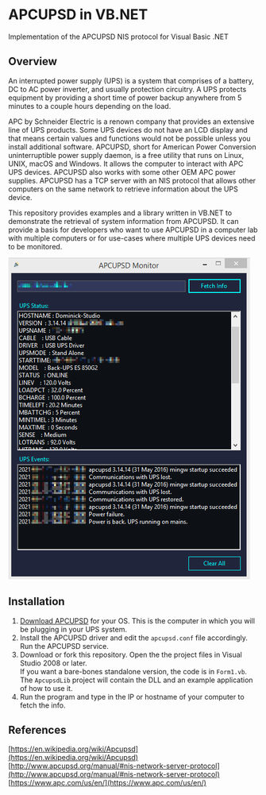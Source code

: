 # APCUPSD in VB.NET
Implementation of the APCUPSD NIS protocol for Visual Basic .NET

## Overview ##
An interrupted power supply (UPS) is a system that comprises of a battery, DC to AC power inverter, and usually protection circuitry. A UPS protects equipment by providing a short time of power backup anywhere from 5 minutes to a couple hours depending on the load.

APC by Schneider Electric is a renown company that provides an extensive line of UPS products. Some UPS devices do not have an LCD display and that means certain values and functions would not be possible unless you install additional software. APCUPSD, short for American Power Conversion uninterruptible power supply daemon, is a free utility that runs on Linux, UNIX, macOS and Windows. It allows the computer to interact with APC UPS devices. APCUPSD also works with some other OEM APC power supplies. APCUPSD has a TCP server with an NIS protocol that allows other computers on the same network to retrieve information about the UPS device.

This repository provides examples and a library written in VB.NET to demonstrate the retrieval of system information from APCUPSD. It can provide a basis for developers who want to use APCUPSD in a computer lab with multiple computers or for use-cases where multiple UPS devices need to be monitored.

![APCUPSD App](https://raw.githubusercontent.com/dominicklee/APCUPSD-in-VB.NET/main/screenshot.png)

## Installation ##
1. [Download APCUPSD](http://www.apcupsd.org) for your OS. This is the computer in which you will be plugging in your UPS system. 
2. Install the APCUPSD driver and edit the `apcupsd.conf` file accordingly. Run the APCUPSD service.
3. Download or fork this repository. Open the the project files in Visual Studio 2008 or later. <br />
If you want a bare-bones standalone version, the code is in `Form1.vb`. The `ApcupsdLib` project will contain the DLL and an example application of how to use it.
4. Run the program and type in the IP or hostname of your computer to fetch the info.

## References ##
[https://en.wikipedia.org/wiki/Apcupsd](https://en.wikipedia.org/wiki/Apcupsd)<br />
[http://www.apcupsd.org/manual/#nis-network-server-protocol](http://www.apcupsd.org/manual/#nis-network-server-protocol)<br />
[https://www.apc.com/us/en/](https://www.apc.com/us/en/)